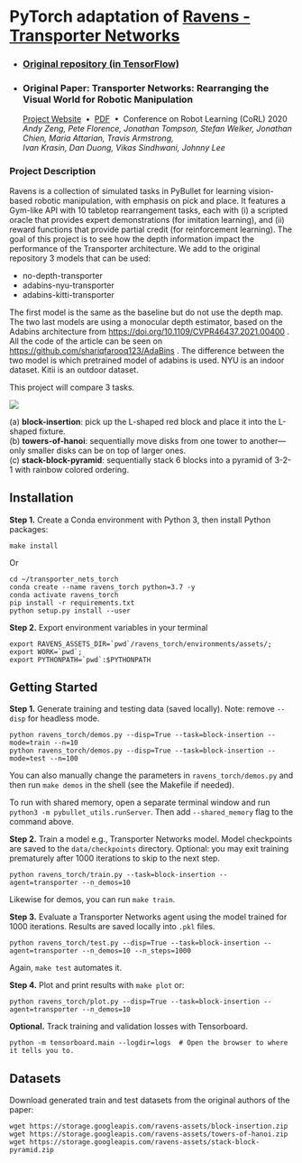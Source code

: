 # PyTorch adaptation of [Ravens - Transporter Networks](https://github.com/google-research/ravens)

- ### [Original repository (in TensorFlow)](https://github.com/google-research/ravens)
- ### Original Paper: Transporter Networks: Rearranging the Visual World for Robotic Manipulation
  [Project Website](https://transporternets.github.io/)&nbsp;&nbsp;•&nbsp;&nbsp;[PDF](https://arxiv.org/pdf/2010.14406.pdf)&nbsp;&nbsp;•&nbsp;&nbsp;Conference on Robot Learning (CoRL) 2020
  *Andy Zeng, Pete Florence, Jonathan Tompson, Stefan Welker, Jonathan Chien, Maria Attarian, Travis Armstrong,<br>Ivan Krasin, Dan Duong, Vikas Sindhwani, Johnny Lee*

### Project Description
Ravens is a collection of simulated tasks in PyBullet for learning vision-based robotic manipulation, with emphasis on pick and place.
It features a Gym-like API with 10 tabletop rearrangement tasks, each with (i) a scripted oracle that provides expert demonstrations (for imitation learning), and (ii) reward functions that provide partial credit (for reinforcement learning).
The goal of this project is to see how the depth information impact the performance of the Transporter architecture. 
We add to the original repository 3 models that can be used:
  - no-depth-transporter
  - adabins-nyu-transporter
  - adabins-kitti-transporter

The first model is the same as the baseline but do not use the depth map.
The two last models are using a monocular depth estimator, based on the Adabins architecture from https://doi.org/10.1109/CVPR46437.2021.00400 . All the code of the article can be seen on https://github.com/shariqfarooq123/AdaBins . The difference between the two model is which pretrained model of adabins is used. NYU is an indoor dataset. Kitii is an outdoor dataset. 

This project will compare 3 tasks.


<img src="https://github.com/google-research/ravens/blob/master/docs/task.png" /><br>

(a) **block-insertion**: pick up the L-shaped red block and place it into the L-shaped fixture.<br>
(b) **towers-of-hanoi**: sequentially move disks from one tower to another—only smaller disks can be on top of larger ones.<br>
(c) **stack-block-pyramid**: sequentially stack 6 blocks into a pyramid of 3-2-1 with rainbow colored ordering.<br>



## Installation

**Step 1.** Create a Conda environment with Python 3, then install Python packages:

```shell
make install
```

Or

```shell
cd ~/transporter_nets_torch
conda create --name ravens_torch python=3.7 -y
conda activate ravens_torch
pip install -r requirements.txt
python setup.py install --user
```

**Step 2.** Export environment variables in your terminal

```shell
export RAVENS_ASSETS_DIR=`pwd`/ravens_torch/environments/assets/;
export WORK=`pwd`;
export PYTHONPATH=`pwd`:$PYTHONPATH
```

## Getting Started

**Step 1.** Generate training and testing data (saved locally). Note: remove `--disp` for headless mode.

```shell
python ravens_torch/demos.py --disp=True --task=block-insertion --mode=train --n=10
python ravens_torch/demos.py --disp=True --task=block-insertion --mode=test --n=100
```

You can also manually change the parameters in `ravens_torch/demos.py` and then run `make demos` in the shell (see the Makefile if needed).

To run with shared memory, open a separate terminal window and run `python3 -m pybullet_utils.runServer`. Then add `--shared_memory` flag to the command above.

**Step 2.** Train a model e.g., Transporter Networks model. Model checkpoints are saved to the `data/checkpoints` directory. Optional: you may exit training prematurely after 1000 iterations to skip to the next step.

```shell
python ravens_torch/train.py --task=block-insertion --agent=transporter --n_demos=10
```

Likewise for demos, you can run `make train`.

**Step 3.** Evaluate a Transporter Networks agent using the model trained for 1000 iterations. Results are saved locally into `.pkl` files.

```shell
python ravens_torch/test.py --disp=True --task=block-insertion --agent=transporter --n_demos=10 --n_steps=1000
```

Again, `make test` automates it.

**Step 4.** Plot and print results with `make plot` or:

```shell
python ravens_torch/plot.py --disp=True --task=block-insertion --agent=transporter --n_demos=10
```

**Optional.** Track training and validation losses with Tensorboard.

```shell
python -m tensorboard.main --logdir=logs  # Open the browser to where it tells you to.
```

## Datasets

Download generated train and test datasets from the original authors of the paper:

```shell
wget https://storage.googleapis.com/ravens-assets/block-insertion.zip
wget https://storage.googleapis.com/ravens-assets/towers-of-hanoi.zip
wget https://storage.googleapis.com/ravens-assets/stack-block-pyramid.zip
```


